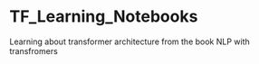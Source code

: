 # TF_Learning_Notebooks
Learning about transformer architecture from the book NLP with transfromers
